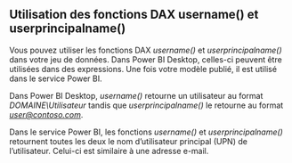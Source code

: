 ## <a name="using-the-username-or-userprincipalname-dax-function"></a>Utilisation des fonctions DAX username() et userprincipalname()
Vous pouvez utiliser les fonctions DAX *username()* et *userprincipalname()* dans votre jeu de données. Dans Power BI Desktop, celles-ci peuvent être utilisées dans des expressions. Une fois votre modèle publié, il est utilisé dans le service Power BI.

Dans Power BI Desktop, *username()* retourne un utilisateur au format *DOMAINE\Utilisateur* tandis que *userprincipalname()* le retourne au format <em>user@contoso.com</em>.

Dans le service Power BI, les fonctions *username()* et *userprincipalname()* retournent toutes les deux le nom d’utilisateur principal (UPN) de l’utilisateur. Celui-ci est similaire à une adresse e-mail.

